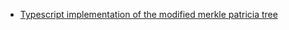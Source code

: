 
- [Typescript implementation of the modified merkle patricia tree](https://github.com/ethereumjs/merkle-patricia-tree/)
